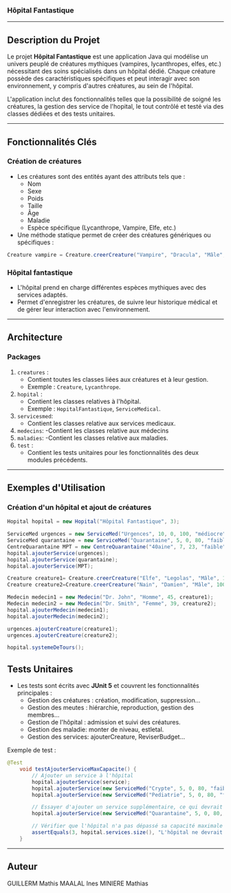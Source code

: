 ### **Hôpital Fantastique**

---

## **Description du Projet**

Le projet **Hôpital Fantastique** est une application Java qui modélise un univers peuplé de créatures mythiques (vampires, lycanthropes, elfes, etc.) nécessitant des soins spécialisés dans un hôpital dédié. Chaque créature possède des caractéristiques spécifiques et peut interagir avec son environnement, y compris d'autres créatures, au sein de l'hôpital. 

L'application inclut des fonctionnalités telles que la possibilité de soigné les créatures, la gestion des service de l'hopital, le tout contrôlé et testé via des classes dédiées et des tests unitaires.

---

## **Fonctionnalités Clés**

### **Création de créatures**
- Les créatures sont des entités ayant des attributs tels que :
  - Nom
  - Sexe
  - Poids
  - Taille
  - Âge
  - Maladie
  - Espèce spécifique (Lycanthrope, Vampire, Elfe, etc.)
- Une méthode statique permet de créer des créatures génériques ou spécifiques :
```java
Creature vampire = Creature.creerCreature("Vampire", "Dracula", "Mâle", 75, 180, 350, null);
```

### **Hôpital fantastique**
- L'hôpital prend en charge différentes espèces mythiques avec des services adaptés.
- Permet d'enregistrer les créatures, de suivre leur historique médical et de gérer leur interaction avec l'environnement.

---

## **Architecture**

### **Packages**
1. `creatures` :
   - Contient toutes les classes liées aux créatures et à leur gestion.
   - Exemple : `Creature`, `Lycanthrope`.
2. `hopital` :
   - Contient les classes relatives à l'hôpital.
   - Exemple : `HopitalFantastique`, `ServiceMedical`.
3. `servicesmed`:
   - Contient les classes relative aux services medicaux.
4. `medecins`:
   -Contient les classes relative aux médecins
5. `maladies`:
   -Contient les classes relative aux maladies.
6. `test` :
   - Contient les tests unitaires pour les fonctionnalités des deux modules précédents.

---

## **Exemples d'Utilisation**

### **Création d'un hôpital et ajout de créatures**
```java
Hopital hopital = new Hopital("Hôpital Fantastique", 3);

ServiceMed urgences = new ServiceMed("Urgences", 10, 0, 100, "médiocre");
ServiceMed quarantaine = new ServiceMed("Quarantaine", 5, 0, 80, "faible");
CentreQuarantaine MPT = new CentreQuarantaine("40aine", 7, 23, "faible", false);
hopital.ajouterService(urgences);
hopital.ajouterService(quarantaine);
hopital.ajouterService(MPT);

Creature creature1= Creature.creerCreature("Elfe", "Legolas", "Mâle", 100, 100, 5, genererMaladieAleatoire());
Creature creature2=Creature.creerCreature("Nain", "Damien", "Mâle", 100, 10, 5, genererMaladieAleatoire());

Medecin medecin1 = new Medecin("Dr. John", "Homme", 45, creature1);
Medecin medecin2 = new Medecin("Dr. Smith", "Femme", 39, creature2);
hopital.ajouterMedecin(medecin1);
hopital.ajouterMedecin(medecin2);

urgences.ajouterCreature(creature1);
urgences.ajouterCreature(creature2);

hopital.systemeDeTours();
```


## **Tests Unitaires**

- Les tests sont écrits avec **JUnit 5** et couvrent les fonctionnalités principales :
  - Gestion des créatures : création, modification, suppression...
  - Gestion des meutes : hiérarchie, reproduction, gestion des membres...
  - Gestion de l'hôpital : admission et suivi des créatures.
  - Gestion des maladie: monter de niveau, estletal.
  - Gestion des services: ajouterCreature, ReviserBudget...

Exemple de test :
```java
@Test
    void testAjouterServiceMaxCapacite() {
        // Ajouter un service à l'hôpital
        hopital.ajouterService(service);
        hopital.ajouterService(new ServiceMed("Crypte", 5, 0, 80, "faible"));
        hopital.ajouterService(new ServiceMed("Pediatrie", 5, 0, 80, "faible"));

        // Essayer d'ajouter un service supplémentaire, ce qui devrait échouer
        hopital.ajouterService(new ServiceMed("Quarantaine", 5, 0, 80, "faible"));

        // Vérifier que l'hôpital n'a pas dépassé sa capacité maximale
        assertEquals(3, hopital.services.size(), "L'hôpital ne devrait pas avoir plus de 3 services.");
    }
```

---

## **Auteur**

GUILLERM Mathis MAALAL Ines MINIERE Mathias

